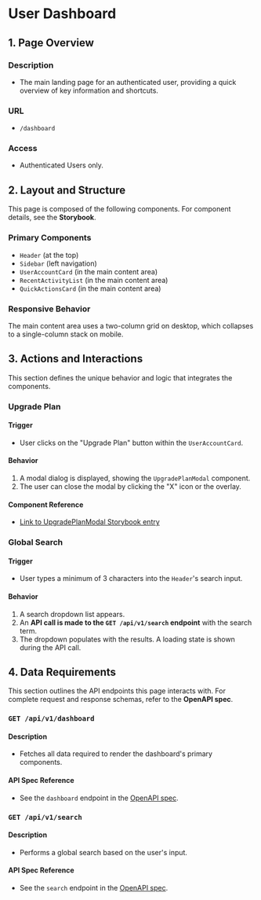 # User Dashboard

## 1. Page Overview

### Description
- The main landing page for an authenticated user, providing a quick overview of key information and shortcuts.

### URL
- `/dashboard`

### Access
- Authenticated Users only.


## 2. Layout and Structure

This page is composed of the following components. For component details, see the **Storybook**.

### Primary Components
- `Header` (at the top)
- `Sidebar` (left navigation)
- `UserAccountCard` (in the main content area)
- `RecentActivityList` (in the main content area)
- `QuickActionsCard` (in the main content area)

### Responsive Behavior

The main content area uses a two-column grid on desktop, which collapses to a single-column stack on mobile.


## 3. Actions and Interactions

This section defines the unique behavior and logic that integrates the components.

### Upgrade Plan

#### Trigger
- User clicks on the "Upgrade Plan" button within the `UserAccountCard`.

#### Behavior
1. A modal dialog is displayed, showing the `UpgradePlanModal` component.
2. The user can close the modal by clicking the "X" icon or the overlay.

#### Component Reference
- [Link to UpgradePlanModal Storybook entry](https://www.google.com/search?q=http://localhost:6006/%3Fpath%3D/story/upgrade-plan-modal)

### Global Search

#### Trigger
- User types a minimum of 3 characters into the `Header`'s search input.
  
#### Behavior
1. A search dropdown list appears.
2. An **API call is made to the `GET /api/v1/search` endpoint** with the search term.
3. The dropdown populates with the results. A loading state is shown during the API call.


## 4. Data Requirements

This section outlines the API endpoints this page interacts with. For complete request and response schemas, refer to the **OpenAPI spec**.

### `GET /api/v1/dashboard`

#### Description
- Fetches all data required to render the dashboard's primary components.

#### API Spec Reference
- See the `dashboard` endpoint in the [OpenAPI spec](https://www.google.com/search?q=path/to/your/openapi.yaml).

  
### `GET /api/v1/search`

#### Description
- Performs a global search based on the user's input.

#### API Spec Reference
- See the `search` endpoint in the [OpenAPI spec](https://www.google.com/search?q=path/to/your/openapi.yaml).
